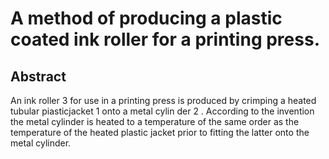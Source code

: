 # A method of producing a plastic coated ink roller for a printing press.

## Abstract
An ink roller 3 for use in a printing press is produced by crimping a heated tubular piasticjacket 1 onto a metal cylin der 2 . According to the invention the metal cylinder is heated to a temperature of the same order as the temperature of the heated plastic jacket prior to fitting the latter onto the metal cylinder.